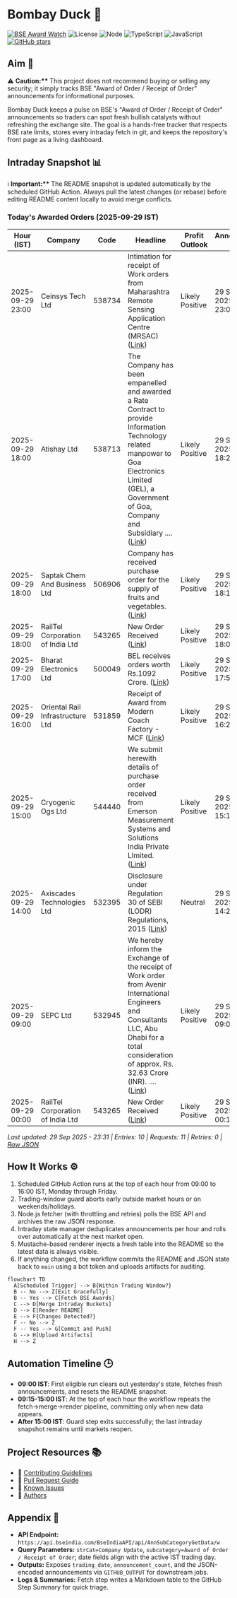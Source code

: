 ﻿# Bombay Duck 🦆

[![BSE Award Watch](https://github.com/dextel2/bombay-duck/actions/workflows/bse-award-watch.yml/badge.svg)](https://github.com/dextel2/bombay-duck/actions/workflows/bse-award-watch.yml) ![License](https://img.shields.io/badge/license-ISC-blue.svg) ![Node](https://img.shields.io/badge/node-20.x-339933.svg) ![TypeScript](https://img.shields.io/badge/TypeScript-5.x-3178C6.svg) ![JavaScript](https://img.shields.io/badge/JavaScript-ES2020-F7DF1E.svg) [![GitHub stars](https://img.shields.io/github/stars/dextel2/bombay-duck?style=social)](https://github.com/dextel2/bombay-duck/stargazers)

<!-- aim:start -->

## Aim 🎯

⚠️ **Caution:\*\*** This project does not recommend buying or selling any security; it simply tracks BSE "Award of Order / Receipt of Order" announcements for informational purposes.

Bombay Duck keeps a pulse on BSE's "Award of Order / Receipt of Order" announcements so traders can spot fresh bullish catalysts without refreshing the exchange site. The goal is a hands-free tracker that respects BSE rate limits, stores every intraday fetch in git, and keeps the repository's front page as a living dashboard.

<!-- aim:end -->

## Intraday Snapshot 📊

ℹ️ **Important:\*\*** The README snapshot is updated automatically by the scheduled GitHub Action. Always pull the latest changes (or rebase) before editing README content locally to avoid merge conflicts.

<!-- snapshot:start -->

### Today's Awarded Orders (2025-09-29 IST)

| Hour (IST) | Company | Code | Headline | Profit Outlook | Announced At |
| --- | --- | --- | --- | --- | --- |
| 2025-09-29 23:00 | Ceinsys Tech Ltd | 538734 | Intimation for receipt of Work orders from Maharashtra Remote Sensing Application Centre (MRSAC) ([Link](https://www.bseindia.com/stock-share-price/ceinsys-tech-ltd/ceinsystech/538734/)) | Likely Positive | 29 Sep 2025 - 23:09 |
| 2025-09-29 18:00 | Atishay Ltd | 538713 | The Company has been empanelled and awarded a Rate Contract to provide Information Technology related manpower to Goa Electronics Limited (GEL), a Government of Goa, Company and Subsidiary .... ([Link](https://www.bseindia.com/stock-share-price/atishay-ltd/atishay/538713/)) | Likely Positive | 29 Sep 2025 - 18:25 |
| 2025-09-29 18:00 | Saptak Chem And Business Ltd | 506906 | Company has received purchase order for the supply of fruits and vegetables. ([Link](https://www.bseindia.com/stock-share-price/saptak-chem-and-business-ltd/scbl/506906/)) | Likely Positive | 29 Sep 2025 - 18:17 |
| 2025-09-29 18:00 | RailTel Corporation of India Ltd | 543265 | New Order Received ([Link](https://www.bseindia.com/stock-share-price/railtel-corporation-of-india-ltd/railtel/543265/)) | Likely Positive | 29 Sep 2025 - 18:05 |
| 2025-09-29 17:00 | Bharat Electronics Ltd | 500049 | BEL receives orders worth Rs.1092 Crore. ([Link](https://www.bseindia.com/stock-share-price/bharat-electronics-ltd/bel/500049/)) | Likely Positive | 29 Sep 2025 - 17:50 |
| 2025-09-29 16:00 | Oriental Rail Infrastructure Ltd | 531859 | Receipt of Award from Modern Coach Factory - MCF ([Link](https://www.bseindia.com/stock-share-price/oriental-rail-infrastructure-ltd/orirail/531859/)) | Likely Positive | 29 Sep 2025 - 16:26 |
| 2025-09-29 15:00 | Cryogenic Ogs Ltd | 544440 | We submit herewith details of purchase order received from Emerson Measurement Systems and Solutions India Private LImited. ([Link](https://www.bseindia.com/stock-share-price/cryogenic-ogs-ltd/cryogenic/544440/)) | Likely Positive | 29 Sep 2025 - 15:10 |
| 2025-09-29 14:00 | Axiscades Technologies Ltd | 532395 | Disclosure under Regulation 30 of SEBI (LODR) Regulations, 2015 ([Link](https://www.bseindia.com/stock-share-price/axiscades-technologies-ltd/axiscades/532395/)) | Neutral | 29 Sep 2025 - 14:23 |
| 2025-09-29 09:00 | SEPC Ltd | 532945 | We hereby inform the Exchange of the receipt of Work order from Avenir International Engineers and Consultants LLC, Abu Dhabi for a total consideration of approx. Rs. 32.63 Crore (INR). .... ([Link](https://www.bseindia.com/stock-share-price/sepc-ltd/sepc/532945/)) | Likely Positive | 29 Sep 2025 - 09:04 |
| 2025-09-29 00:00 | RailTel Corporation of India Ltd | 543265 | New Order Received ([Link](https://www.bseindia.com/stock-share-price/railtel-corporation-of-india-ltd/railtel/543265/)) | Likely Positive | 29 Sep 2025 - 00:10 |

_Last updated: 29 Sep 2025 - 23:31 | Entries: 10 | Requests: 11 | Retries: 0 | [Raw JSON](data/2025-09-29.json)_

<!-- snapshot:end -->

<!-- how-it-works:start -->

## How It Works ⚙️

1. Scheduled GitHub Action runs at the top of each hour from 09:00 to 16:00 IST, Monday through Friday.
2. Trading-window guard aborts early outside market hours or on weekends/holidays.
3. Node.js fetcher (with throttling and retries) polls the BSE API and archives the raw JSON response.
4. Intraday state manager deduplicates announcements per hour and rolls over automatically at the next market open.
5. Mustache-based renderer injects a fresh table into the README so the latest data is always visible.
6. If anything changed, the workflow commits the README and JSON state back to `main` using a bot token and uploads artifacts for auditing.

```mermaid
flowchart TD
  A[Scheduled Trigger] --> B{Within Trading Window?}
  B -- No --> Z[Exit Gracefully]
  B -- Yes --> C[Fetch BSE Awards]
  C --> D[Merge Intraday Buckets]
  D --> E[Render README]
  E --> F{Changes Detected?}
  F -- No --> Z
  F -- Yes --> G[Commit and Push]
  G --> H[Upload Artifacts]
  H --> Z
```

<!-- how-it-works:end -->

## Automation Timeline 🕒

- **09:00 IST**: First eligible run clears out yesterday's state, fetches fresh announcements, and resets the README snapshot.
- **09:15-15:00 IST**: At the top of each hour the workflow repeats the fetch->merge->render pipeline, committing only when new data appears.
- **After 15:00 IST**: Guard step exits successfully; the last intraday snapshot remains until markets reopen.

## Project Resources 📚

- 📘 [Contributing Guidelines](CONTRIBUTING.md)
- 🧾 [Pull Request Guide](PR_GUIDE.md)
- 🐞 [Known Issues](KNOWN_ISSUES.md)
- 👥 [Authors](AUTHORS.md)

## Appendix 📎

- **API Endpoint:** `https://api.bseindia.com/BseIndiaAPI/api/AnnSubCategoryGetData/w`
- **Query Parameters:** `strCat=Company Update`, `subcategory=Award of Order / Receipt of Order`; date fields align with the active IST trading day.
- **Outputs:** Exposes `trading_date`, `announcement_count`, and the JSON-encoded announcements via `GITHUB_OUTPUT` for downstream jobs.
- **Logs & Summaries:** Fetch step writes a Markdown table to the GitHub Step Summary for quick triage.
